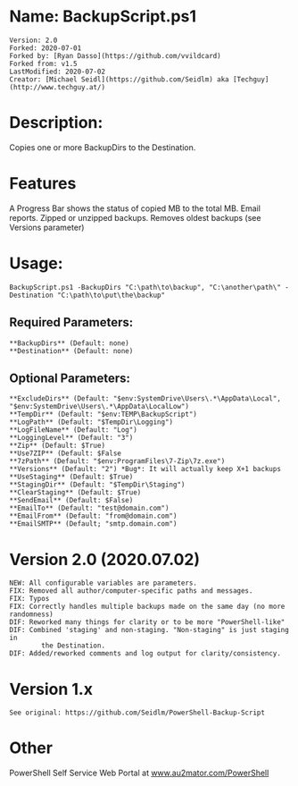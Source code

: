 # Name: BackupScript.ps1
    Version: 2.0
    Forked: 2020-07-01
    Forked by: [Ryan Dasso](https://github.com/vvildcard)
    Forked from: v1.5
    LastModified: 2020-07-02
    Creator: [Michael Seidl](https://github.com/Seidlm) aka [Techguy](http://www.techguy.at/)

# Description: 
Copies one or more BackupDirs to the Destination.

# Features
A Progress Bar shows the status of copied MB to the total MB.
Email reports. 
Zipped or unzipped backups. 
Removes oldest backups (see Versions parameter)

# Usage:
    BackupScript.ps1 -BackupDirs "C:\path\to\backup", "C:\another\path\" -Destination "C:\path\to\put\the\backup"
## Required Parameters: 
    **BackupDirs** (Default: none)
    **Destination** (Default: none)
## Optional Parameters: 
    **ExcludeDirs** (Default: "$env:SystemDrive\Users\.*\AppData\Local", "$env:SystemDrive\Users\.*\AppData\LocalLow")
    **TempDir** (Default: "$env:TEMP\BackupScript")
    **LogPath** (Default: "$TempDir\Logging")
    **LogFileName** (Default: "Log")
    **LoggingLevel** (Default: "3")
    **Zip** (Default: $True)
    **Use7ZIP** (Default: $False
    **7zPath** (Default: "$env:ProgramFiles\7-Zip\7z.exe")
    **Versions** (Default: "2") *Bug*: It will actually keep X+1 backups
    **UseStaging** (Default: $True)
    **StagingDir** (Default: "$TempDir\Staging")
    **ClearStaging** (Default: $True)
    **SendEmail** (Default: $False)
    **EmailTo** (Default: "test@domain.com")
    **EmailFrom** (Default: "from@domain.com")
    **EmailSMTP** (Default; "smtp.domain.com")

# Version 2.0 (2020.07.02)
    NEW: All configurable variables are parameters. 
    FIX: Removed all author/computer-specific paths and messages. 
    FIX: Typos
    FIX: Correctly handles multiple backups made on the same day (no more randomness)
    DIF: Reworked many things for clarity or to be more "PowerShell-like"
    DIF: Combined 'staging' and non-staging. "Non-staging" is just staging in 
            the Destination. 
    DIF: Added/reworked comments and log output for clarity/consistency. 
 
# Version 1.x
    See original: https://github.com/Seidlm/PowerShell-Backup-Script

# Other
PowerShell Self Service Web Portal at www.au2mator.com/PowerShell
